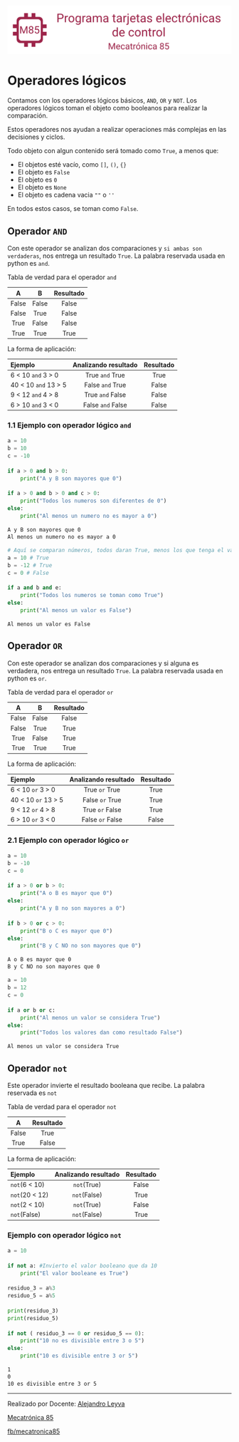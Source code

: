 ![banner](../assets/banner.png)

# Operadores lógicos

Contamos con los operadores lógicos básicos, `AND`, `OR` y `NOT`. Los operadores lógicos toman el objeto como booleanos para realizar la comparación.

Estos operadores nos ayudan a realizar operaciones más complejas en las decisiones y ciclos.

Todo objeto con algun contenido será tomado como `True`, a menos que:

- El objetos esté vacío, como `[]`, `()`, `{}`
- El objeto es `False`
- El objeto es `0`
- El objeto es `None`
- El objeto es cadena vacia `""` o `''`

En todos estos casos, se toman como `False`.

## Operador `AND`

Con este operador se analizan dos comparaciones y `si ambas son verdaderas`, nos entrega un resultado `True`. La palabra reservada usada en python es `and`.

Tabla de verdad para el operador `and`

A|B|Resultado
:-:|:-:|:-:
False|False|False
False|True|False
True|False|False
True|True|True

La forma de aplicación:

Ejemplo|Analizando resultado |Resultado
:-|:-:|:-:
6 < 10 `and` 3 > 0 |True `and` True|True
40 < 10 `and` 13 > 5 |False `and` True|False
9 < 12 `and` 4 > 8 |True `and` False|False
6 > 10 `and` 3 < 0 |False `and` False|False

### 1.1 Ejemplo con operador lógico `and`


```python
a = 10
b = 10
c = -10

if a > 0 and b > 0: 
    print("A y B son mayores que 0") 

if a > 0 and b > 0 and c > 0: 
    print("Todos los numeros son diferentes de 0") 
else: 
    print("Al menos un numero no es mayor a 0") 

```

    A y B son mayores que 0
    Al menos un numero no es mayor a 0



```python
# Aquí se comparan números, todos daran True, menos los que tenga el valor de 0
a = 10 # True
b = -12 # True
c = 0 # False
  
if a and b and e: 
    print("Todos los numeros se toman como True") 
else: 
    print("Al menos un valor es False") 
```

    Al menos un valor es False


## Operador `OR`

Con este operador se analizan dos comparaciones y si alguna es verdadera, nos entrega un resultado `True`. La palabra reservada usada en python es `or`.

Tabla de verdad para el operador `or`

A|B|Resultado
:-:|:-:|:-:
False|False|False
False|True|True
True|False|True
True|True|True

La forma de aplicación:

Ejemplo|Analizando resultado |Resultado
:-|:-:|:-:
6 < 10 `or` 3 > 0 |True `or` True|True
40 < 10 `or` 13 > 5 |False `or` True|True
9 < 12 `or` 4 > 8 |True `or` False|True
6 > 10 `or` 3 < 0 |False `or` False|False

### 2.1 Ejemplo con operador lógico `or`


```python
a = 10
b = -10
c = 0
  
if a > 0 or b > 0: 
    print("A o B es mayor que 0") 
else: 
    print("A y B no son mayores a 0") 

if b > 0 or c > 0: 
    print("B o C es mayor que 0") 
else: 
    print("B y C NO no son mayores que 0") 
```

    A o B es mayor que 0
    B y C NO no son mayores que 0



```python
a = 10
b = 12
c = 0
  
if a or b or c: 
    print("Al menos un valor se considera True") 
else: 
    print("Todos los valores dan como resultado False") 
```

    Al menos un valor se considera True


## Operador `not`

Este operador invierte el resultado booleana que recibe. La palabra reservada es `not`

Tabla de verdad para el operador `not`

A|Resultado
:-:|:-:
False|True
True|False

La forma de aplicación:

Ejemplo|Analizando resultado |Resultado
:-|:-:|:-:
`not`(6 < 10) |`not`(True)|False
`not`(20 < 12) |`not`(False)|True
`not`(2 < 10) |`not`(True)|False
`not`(False)|`not`(False)|True

### Ejemplo con operador lógico `not`


```python
a = 10
  
if not a: #Invierto el valor booleano que da 10
    print("El valor booleane es True") 
    
residuo_3 = a%3
residuo_5 = a%5

print(residuo_3)
print(residuo_5)

if not ( residuo_3 == 0 or residuo_5 == 0): 
    print("10 no es divisible entre 3 o 5") 
else: 
    print("10 es divisible entre 3 or 5") 
```

    1
    0
    10 es divisible entre 3 or 5


---
Realizado por Docente: [Alejandro Leyva](https://www.alejandro-leyva.com/)

[Mecatrónica 85](https://mecatronica85.com/)

[fb/mecatronica85](https://www.facebook.com/mecatronica85)
